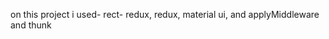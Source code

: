 on this project i used- rect- redux, redux, material ui, and applyMiddleware and thunk 
<img src=""/>
